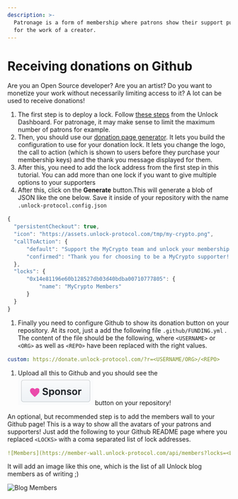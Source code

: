 ```yaml
---
description: >-
  Patronage is a form of membership where patrons show their support publicly
  for the work of a creator.
---
```


# Receiving donations on Github

Are you an Open Source developer? Are you an artist? Do you want to monetize your work without necessarily limiting access to it? A lot can be used to receive donations!

1. The first step is to deploy a lock. Follow [these steps](https://docs.unlock-protocol.com/#create-a-lock) from the Unlock Dashboard. For patronage, it may make sense to limit the maximum number of patrons for example. 
2. Then, you should use our [donation page generator](https://donate.unlock-protocol.com/generate.html). It lets you build the configuration to use for your donation lock. It lets you change the logo, the call to action \(which is shown to users before they purchase your membership keys\) and the thank you message displayed for them.
3. After this, you need to add the lock address from the first step in this tutorial. You can add more than one lock if you want to give multiple options to your supporters
4. After this, click on the **Generate** button.This will generate a blob of JSON like the one below. Save it inside of your repository with the name `.unlock-protocol.config.json`

```javascript
{
  "persistentCheckout": true,
  "icon": "https://assets.unlock-protocol.com/tmp/my-crypto.png",
  "callToAction": {
      "default": "Support the MyCrypto team and unlock your membership today!\n\nYou can make a donation by purchasing a key using your Ethereum wallet. The key is a non fungible token which represents your membership. ",
      "confirmed": "Thank you for choosing to be a MyCrypto supporter! ❤️\n\n\n\nAt this time, your support is a simple donation that helps us continue working to bring you products.\n\n\n\nIn the future we'll be further developing this functionality with the Unlock Protocol team to reward supporters with things like custom themes, swag, and more.\n\n\n\n-Taylor & Team MyCrypto"
  },
  "locks": {
      "0x14e81196e60b128527db03d40bdba00710777805": {
          "name": "MyCrypto Members"
      }
  }
}
```

1. Finally you need to configure Github to show its donation button on your repository. At its root, just a add the following file  `.github/FUNDING.yml` . The content of the file should be the following, where `<USERNAME>` or `<ORG>` as well as `<REPO>` have been replaced with the right values.

```yaml
custom: https://donate.unlock-protocol.com/?r=<USERNAME/ORG>/<REPO>
```

1. Upload all this to Github and you should see the ![](../.gitbook/assets/image%20%2813%29.png) button on your repository!

An optional, but recommended step is to add the members wall to your Github page! This is a way to show all the avatars of your patrons and supporters! Just add the following to your Github README page where you replaced `<LOCKS>` with a coma separated list of lock addresses.

```yaml
![Members](https://member-wall.unlock-protocol.com/api/members?locks=<LOCKS>&maxWidth=3000)
```

It will add an image like this one, which is the list of all Unlock blog members as of writing ;\)

![Blog Members](https://member-wall.unlock-protocol.com/api/members?locks=0xB0114bbDCe17e0AF91b2Be32916a1e236cf6034F&maxWidth=1000)

